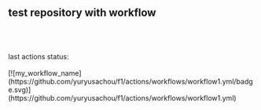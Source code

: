 <h2>test repository with workflow</h2><br><br><br>
last actions status:<br><br>
[![my_workflow_name](https://github.com/yuryusachou/f1/actions/workflows/workflow1.yml/badge.svg)](https://github.com/yuryusachou/f1/actions/workflows/workflow1.yml)<br>
